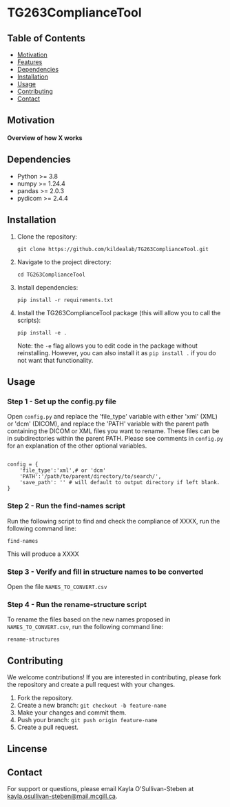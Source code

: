 # TG263ComplianceTool


## Table of Contents
- [Motivation](#Motivation)
- [Features](#Features)
- [Dependencies](#Dependencies)
- [Installation](#Installation)
- [Usage](#Usage)
- [Contributing](#Contributing)
- [Contact](#Contact)

## Motivation

#### Overview of how X works

## Dependencies
* Python >= 3.8
* numpy >= 1.24.4
* pandas >= 2.0.3
* pydicom >= 2.4.4

## Installation
1. Clone the repository:
   ```
   git clone https://github.com/kildealab/TG263ComplianceTool.git
   ```
2. Navigate to the project directory:
   ```
   cd TG263ComplianceTool
   ``` 
3. Install dependencies:
   ```
   pip install -r requirements.txt
   ```
4. Install the TG263ComplianceTool package (this will allow you to call the scripts):
   ```
   pip install -e .
   ```
   Note: the ```-e``` flag allows you to edit code in the package without reinstalling. However, you can also install it as ``` pip install . ``` if you do not want that functionality.
   

## Usage
### Step 1 - Set up the config.py file
Open `config.py` and replace the 'file_type' variable with either 'xml' (XML) or 'dcm' (DICOM), and replace the 'PATH' variable with the parent path containing the DICOM or XML files you want to rename. These files can be in subdirectories within the parent PATH. Please see comments in `config.py` for an explanation of the other optional variables.
```

config = {
	'file_type':'xml',# or 'dcm'
	'PATH':'/path/to/parent/directory/to/search/',
	'save_path': '' # will default to output directory if left blank.
}
```
### Step 2 - Run the find-names script
Run the following script to find and check the compliance of XXXX, run the following command line:
```
find-names
```
This will produce a XXXX
### Step 3 - Verify and fill in structure names to be converted
Open the file ```NAMES_TO_CONVERT.csv```
### Step 4 - Run the rename-structure script
To rename the files based on the new names proposed in ```NAMES_TO_CONVERT.csv```, run the following command line:
```
rename-structures
```
## Contributing
We welcome contributions! If you are interested in contributing, please fork the repository and create a pull request with your changes.
1. Fork the repository.
2. Create a new branch: `git checkout -b feature-name`
3. Make your changes and commit them.
4. Push your branch: `git push origin feature-name`
5. Create a pull request.
## Lincense

## Contact
For support or questions, please email Kayla O'Sullivan-Steben at kayla.osullivan-steben@mail.mcgill.ca.

